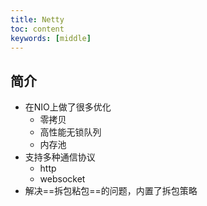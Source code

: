```yaml
---
title: Netty
toc: content
keywords: [middle]
---
```


## 简介

- 在NIO上做了很多优化
  - 零拷贝
  - 高性能无锁队列
  - 内存池
- 支持多种通信协议
  - http
  - websocket
- 解决==拆包粘包==的问题，内置了拆包策略